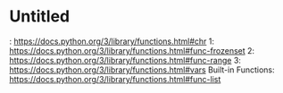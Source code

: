 # Untitled

: https://docs.python.org/3/library/functions.html#chr
 1: https://docs.python.org/3/library/functions.html#func-frozenset
 2: https://docs.python.org/3/library/functions.html#func-range
 3: https://docs.python.org/3/library/functions.html#vars
Built-in Functions: https://docs.python.org/3/library/functions.html#func-list